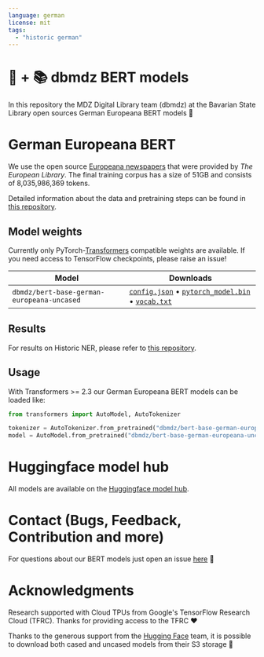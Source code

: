 ```yaml
---
language: german
license: mit
tags:
  - "historic german"
---
```


# 🤗 + 📚 dbmdz BERT models

In this repository the MDZ Digital Library team (dbmdz) at the Bavarian State
Library open sources German Europeana BERT models 🎉

# German Europeana BERT

We use the open source [Europeana newspapers](http://www.europeana-newspapers.eu/)
that were provided by *The European Library*. The final
training corpus has a size of 51GB and consists of 8,035,986,369 tokens.

Detailed information about the data and pretraining steps can be found in
[this repository](https://github.com/stefan-it/europeana-bert).

## Model weights

Currently only PyTorch-[Transformers](https://github.com/huggingface/transformers)
compatible weights are available. If you need access to TensorFlow checkpoints,
please raise an issue!

| Model                                      | Downloads
| ------------------------------------------ | ---------------------------------------------------------------------------------------------------------------
| `dbmdz/bert-base-german-europeana-uncased` | [`config.json`](https://cdn.huggingface.co/dbmdz/bert-base-german-europeana-uncased/config.json) • [`pytorch_model.bin`](https://cdn.huggingface.co/dbmdz/bert-base-german-europeana-uncased/pytorch_model.bin) • [`vocab.txt`](https://cdn.huggingface.co/dbmdz/bert-base-german-europeana-uncased/vocab.txt)

## Results

For results on Historic NER, please refer to [this repository](https://github.com/stefan-it/europeana-bert).

## Usage

With Transformers >= 2.3 our German Europeana BERT models can be loaded like:

```python
from transformers import AutoModel, AutoTokenizer

tokenizer = AutoTokenizer.from_pretrained("dbmdz/bert-base-german-europeana-uncased")
model = AutoModel.from_pretrained("dbmdz/bert-base-german-europeana-uncased")
```

# Huggingface model hub

All models are available on the [Huggingface model hub](https://huggingface.co/dbmdz).

# Contact (Bugs, Feedback, Contribution and more)

For questions about our BERT models just open an issue
[here](https://github.com/dbmdz/berts/issues/new) 🤗

# Acknowledgments

Research supported with Cloud TPUs from Google's TensorFlow Research Cloud (TFRC).
Thanks for providing access to the TFRC ❤️

Thanks to the generous support from the [Hugging Face](https://huggingface.co/) team,
it is possible to download both cased and uncased models from their S3 storage 🤗
